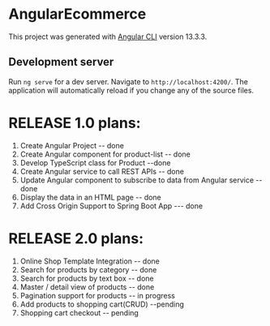 # AngularEcommerce

This project was generated with [Angular CLI](https://github.com/angular/angular-cli) version 13.3.3.

## Development server

Run `ng serve` for a dev server. Navigate to `http://localhost:4200/`. The application will automatically reload if you change any of the source files.

# RELEASE 1.0 plans:

1. Create Angular Project -- done
2. Create Angular component for product-list -- done
3. Develop TypeScript class for Product --done
4. Create Angular service to call REST APIs -- done
5. Update Angular component to subscribe to data from Angular service -- done
6. Display the data in an HTML page -- done
7. Add Cross Origin Support to Spring Boot App --- done

# RELEASE 2.0 plans:

1. Online Shop Template Integration -- done
2. Search for products by category -- done
3. Search for products by text box -- done
4. Master / detail view of products -- done
5. Pagination support for products -- in progress
6. Add products to shopping cart(CRUD) --pending
7. Shopping cart checkout -- pending
